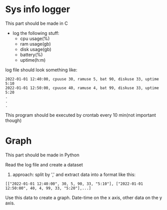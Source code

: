 # Sys info logger

This part should be made in C

- log the following stuff:
    - cpu usage(%)
    - ram usage(gb)
    - disk usage(gb)
    - battery(%)
    - uptime(h:m)

log file should look something like:
```
2022-01-01 12:40:00, cpuuse 30, ramuse 5, bat 90, diskuse 33, uptime 5:10
2022-01-01 12:50:00, cpuuse 40, ramuse 4, bat 99, diskuse 33, uptime 5:20
.
.
.
```

This program should be executed by crontab every 10 min(not important though)

# Graph

This part should be made in Python

Read the log file and create a dataset
1. approach:
split by ',' and extract data into a format like this:
```
[["2022-01-01 12:40:00", 30, 5, 90, 33, "5:10"], ["2022-01-01 12:50:00", 40, 4, 99, 33, "5:20"],...]
```

Use this data to create a graph. Date-time on the x axis, other data on the y axis.
